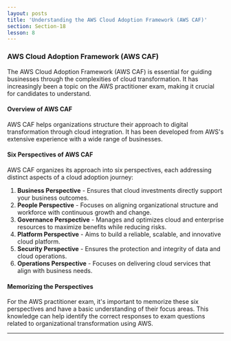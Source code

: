 ```yaml
---
layout: posts
title: 'Understanding the AWS Cloud Adoption Framework (AWS CAF)'
section: Section-18
lesson: 8
---
```


### AWS Cloud Adoption Framework (AWS CAF)

The AWS Cloud Adoption Framework (AWS CAF) is essential for guiding businesses through the complexities of cloud transformation. It has increasingly been a topic on the AWS practitioner exam, making it crucial for candidates to understand.

<!-- pagebreak -->

#### Overview of AWS CAF

AWS CAF helps organizations structure their approach to digital transformation through cloud integration. It has been developed from AWS's extensive experience with a wide range of businesses.

<!-- pagebreak -->

#### Six Perspectives of AWS CAF

AWS CAF organizes its approach into six perspectives, each addressing distinct aspects of a cloud adoption journey:

1. **Business Perspective** - Ensures that cloud investments directly support your business outcomes.
2. **People Perspective** - Focuses on aligning organizational structure and workforce with continuous growth and change.
3. **Governance Perspective** - Manages and optimizes cloud and enterprise resources to maximize benefits while reducing risks.
4. **Platform Perspective** - Aims to build a reliable, scalable, and innovative cloud platform.
5. **Security Perspective** - Ensures the protection and integrity of data and cloud operations.
6. **Operations Perspective** - Focuses on delivering cloud services that align with business needs.

<!-- pagebreak -->

#### Memorizing the Perspectives

For the AWS practitioner exam, it's important to memorize these six perspectives and have a basic understanding of their focus areas. This knowledge can help identify the correct responses to exam questions related to organizational transformation using AWS.

---
